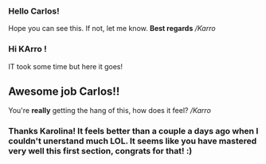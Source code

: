 ### Hello Carlos!

Hope you can see this. If not, let me know. **Best regards** */Karro*

### Hi KArro !

IT took some time but here it goes!

## Awesome job Carlos!!

You're **really** getting the hang of this, how does it feel? */Karro*

### Thanks Karolina! It feels better than a couple a days ago when I couldn't unerstand much LOL. It seems like you have mastered very well this first section, congrats for that! :)

